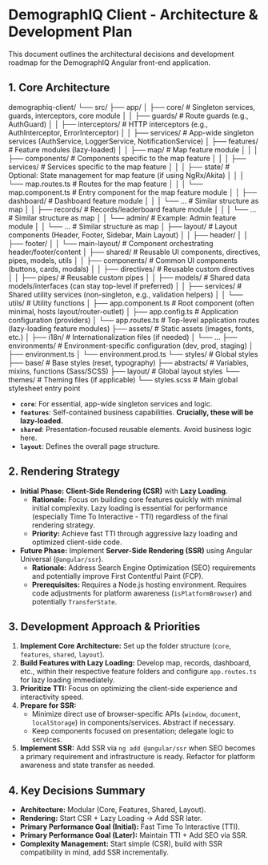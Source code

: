 # DemographIQ Client - Architecture & Development Plan

This document outlines the architectural decisions and development roadmap for the DemographIQ Angular front-end application.

## 1. Core Architecture

demographiq-client/
└── src/
    ├── app/
    │   ├── core/                 # Singleton services, guards, interceptors, core module
    │   │   ├── guards/           # Route guards (e.g., AuthGuard)
    │   │   ├── interceptors/     # HTTP interceptors (e.g., AuthInterceptor, ErrorInterceptor)
    │   │   ├── services/         # App-wide singleton services (AuthService, LoggerService, NotificationService)
    │   ├── features/             # Feature modules (lazy-loaded)
    │   │   ├── map/              # Map feature module
    │   │   │   ├── components/   # Components specific to the map feature
    │   │   │   ├── services/     # Services specific to the map feature
    │   │   │   ├── state/        # Optional: State management for map feature (if using NgRx/Akita)
    │   │   │   └── map.routes.ts # Routes for the map feature
    │   │   │   └── map.component.ts # Entry component for the map feature module
    │   │   ├── dashboard/        # Dashboard feature module
    │   │   │   └── ...           # Similar structure as map
    │   │   ├── records/          # Records/leaderboard feature module
    │   │   │   └── ...           # Similar structure as map
    │   │   └── admin/            # Example: Admin feature module
    │   │       └── ...           # Similar structure as map
    │   ├── layout/               # Layout components (Header, Footer, Sidebar, Main Layout)
    │   │   ├── header/
    │   │   ├── footer/
    │   │   └── main-layout/      # Component orchestrating header/footer/content
    │   ├── shared/               # Reusable UI components, directives, pipes, models, utils
    │   │   ├── components/       # Common UI components (buttons, cards, modals)
    │   │   ├── directives/       # Reusable custom directives
    │   │   ├── pipes/            # Reusable custom pipes
    │   │   ├── models/           # Shared data models/interfaces (can stay top-level if preferred)
    │   │   ├── services/         # Shared utility services (non-singleton, e.g., validation helpers)
    │   │   └── utils/            # Utility functions
    │   ├── app.component.ts      # Root component (often minimal, hosts layout/router-outlet)
    │   ├── app.config.ts         # Application configuration (providers)
    │   └── app.routes.ts         # Top-level application routes (lazy-loading feature modules)
    ├── assets/                 # Static assets (images, fonts, etc.)
    │   ├── i18n/               # Internationalization files (if needed)
    │   └── ...
    ├── environments/           # Environment-specific configuration (dev, prod, staging)
    │   ├── environment.ts
    │   └── environment.prod.ts
    └── styles/                 # Global styles
        ├── base/               # Base styles (reset, typography)
        ├── abstracts/          # Variables, mixins, functions (Sass/SCSS)
        ├── layout/             # Global layout styles
        └── themes/             # Theming files (if applicable)
        └── styles.scss         # Main global stylesheet entry point

-   **`core`**: For essential, app-wide singleton services and logic.
-   **`features`**: Self-contained business capabilities. **Crucially, these will be lazy-loaded.**
-   **`shared`**: Presentation-focused reusable elements. Avoid business logic here.
-   **`layout`**: Defines the overall page structure.

## 2. Rendering Strategy

-   **Initial Phase:** **Client-Side Rendering (CSR)** with **Lazy Loading**.
    -   **Rationale:** Focus on building core features quickly with minimal initial complexity. Lazy loading is essential for performance (especially Time To Interactive - TTI) regardless of the final rendering strategy.
    -   **Priority:** Achieve fast TTI through aggressive lazy loading and optimized client-side code.
-   **Future Phase:** Implement **Server-Side Rendering (SSR)** using Angular Universal (`@angular/ssr`).
    -   **Rationale:** Address Search Engine Optimization (SEO) requirements and potentially improve First Contentful Paint (FCP).
    *   **Prerequisites:** Requires a Node.js hosting environment. Requires code adjustments for platform awareness (`isPlatformBrowser`) and potentially `TransferState`.

## 3. Development Approach & Priorities

1.  **Implement Core Architecture:** Set up the folder structure (`core`, `features`, `shared`, `layout`).
2.  **Build Features with Lazy Loading:** Develop map, records, dashboard, etc., within their respective feature folders and configure `app.routes.ts` for lazy loading immediately.
3.  **Prioritize TTI:** Focus on optimizing the client-side experience and interactivity speed.
4.  **Prepare for SSR:**
    *   Minimize direct use of browser-specific APIs (`window`, `document`, `localStorage`) in components/services. Abstract if necessary.
    *   Keep components focused on presentation; delegate logic to services.
5.  **Implement SSR:** Add SSR via `ng add @angular/ssr` when SEO becomes a primary requirement and infrastructure is ready. Refactor for platform awareness and state transfer as needed.

## 4. Key Decisions Summary

-   **Architecture:** Modular (Core, Features, Shared, Layout).
-   **Rendering:** Start CSR + Lazy Loading -> Add SSR later.
-   **Primary Performance Goal (Initial):** Fast Time To Interactive (TTI).
-   **Primary Performance Goal (Later):** Maintain TTI + Add SEO via SSR.
-   **Complexity Management:** Start simple (CSR), build with SSR compatibility in mind, add SSR incrementally.
